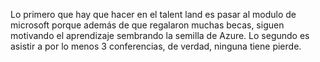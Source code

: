 Lo primero que hay que hacer en el talent land es pasar al modulo de microsoft porque además de que regalaron muchas becas, siguen 
motivando el aprendizaje sembrando la semilla de Azure.
Lo segundo es asistir a por lo menos 3 conferencias, de verdad, ninguna tiene pierde.
